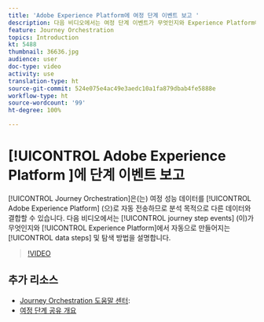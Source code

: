 ```yaml
---
title: 'Adobe Experience Platform에 여정 단계 이벤트 보고 '
description: 다음 비디오에서는 여정 단계 이벤트가 무엇인지와 Experience Platform에서 자동으로 만들어지는 데이터 단계 및 탐색 방법을 설명합니다.
feature: Journey Orchestration
topics: Introduction
kt: 5488
thumbnail: 36636.jpg
audience: user
doc-type: video
activity: use
translation-type: ht
source-git-commit: 524e075e4ac49e3aedc10a1fa879dbab4fe5888e
workflow-type: ht
source-wordcount: '99'
ht-degree: 100%

---
```



# [!UICONTROL Adobe Experience Platform ]에 단계 이벤트 보고

[!UICONTROL Journey Orchestration]은(는) 여정 성능 데이터를 [!UICONTROL Adobe Experience Platform] (으)로 자동 전송하므로 분석 목적으로 다른 데이터와 결합할 수 있습니다.
다음 비디오에서는 [!UICONTROL journey step events] (이)가 무엇인지와 [!UICONTROL Experience Platform]에서 자동으로 만들어지는 [!UICONTROL data steps] 및 탐색 방법을 설명합니다.

>[!VIDEO](https://video.tv.adobe.com/v/36636?quality=12&captions=kor)

## 추가 리소스

* [Journey Orchestration 도움말 센터](https://docs.adobe.com/content/help/ko-KR/journeys/using/journey-orchestration-home.html):
* [여정 단계 공유 개요](https://docs.adobe.com/content/help/ko-KR/journeys/using/building-journeys/sharing-journey-steps/sharing-overview.html)
